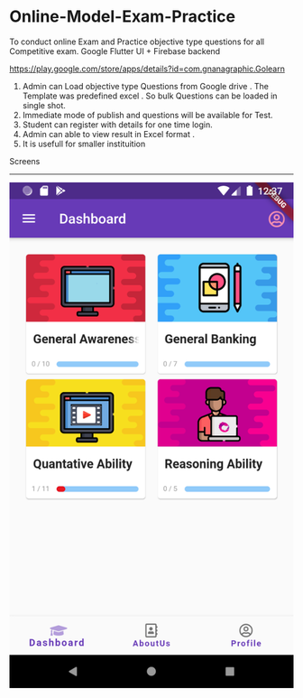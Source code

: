 # Online-Model-Exam-Practice
To conduct online Exam and Practice objective type questions for all Competitive exam.
Google Flutter UI + Firebase backend

https://play.google.com/store/apps/details?id=com.gnanagraphic.Golearn

1. Admin can Load objective type Questions from Google drive . The Template was predefined excel . So bulk Questions can be loaded in single shot.
2. Immediate mode of publish and questions will be available for Test.
3. Student can register with details for one time login.
4. Admin can able to view result in Excel format . 
5. It is usefull for smaller instituition 

Screens
*********************
![alt text](https://github.com/SrinivasanMuthukannu/Flutter---Online-Model-Exam-Practice/blob/master/Screenshot_1596913630.png?raw=true)

